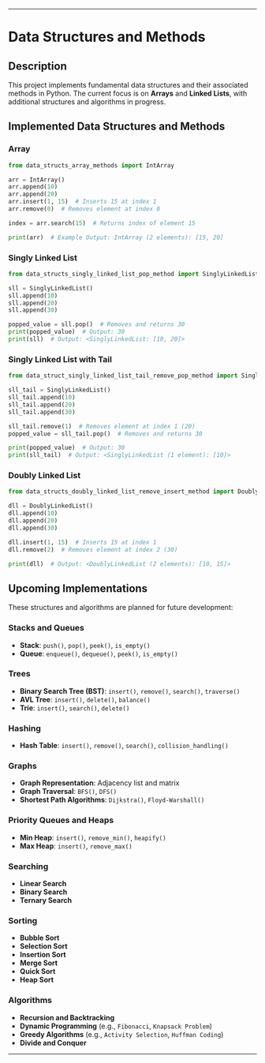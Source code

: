 
---

# Data Structures and Methods  

## Description  
This project implements fundamental data structures and their associated methods in Python. The current focus is on **Arrays** and **Linked Lists**, with additional structures and algorithms in progress.  

## Implemented Data Structures and Methods  

### Array  
```python
from data_structs_array_methods import IntArray  

arr = IntArray()  
arr.append(10)  
arr.append(20)  
arr.insert(1, 15)  # Inserts 15 at index 1  
arr.remove(0)  # Removes element at index 0  

index = arr.search(15)  # Returns index of element 15  

print(arr)  # Example Output: IntArray (2 elements): [15, 20]
```

### Singly Linked List  
```python
from data_structs_singly_linked_list_pop_method import SinglyLinkedList  

sll = SinglyLinkedList()  
sll.append(10)  
sll.append(20)  
sll.append(30)  

popped_value = sll.pop()  # Removes and returns 30  
print(popped_value)  # Output: 30  
print(sll)  # Output: <SinglyLinkedList: [10, 20]>
```

### Singly Linked List with Tail  
```python
from data_struct_singly_linked_list_tail_remove_pop_method import SinglyLinkedList  

sll_tail = SinglyLinkedList()  
sll_tail.append(10)  
sll_tail.append(20)  
sll_tail.append(30)  

sll_tail.remove(1)  # Removes element at index 1 (20)  
popped_value = sll_tail.pop()  # Removes and returns 30  

print(popped_value)  # Output: 30  
print(sll_tail)  # Output: <SinglyLinkedList (1 element): [10]>
```

### Doubly Linked List  
```python
from data_structs_doubly_linked_list_remove_insert_method import DoublyLinkedList  

dll = DoublyLinkedList()  
dll.append(10)  
dll.append(20)  
dll.append(30)  

dll.insert(1, 15)  # Inserts 15 at index 1  
dll.remove(2)  # Removes element at index 2 (30)  

print(dll)  # Output: <DoublyLinkedList (2 elements): [10, 15]>
```

## Upcoming Implementations  
These structures and algorithms are planned for future development:  

### Stacks and Queues  
- **Stack**: `push()`, `pop()`, `peek()`, `is_empty()`  
- **Queue**: `enqueue()`, `dequeue()`, `peek()`, `is_empty()`  

### Trees  
- **Binary Search Tree (BST)**: `insert()`, `remove()`, `search()`, `traverse()`  
- **AVL Tree**: `insert()`, `delete()`, `balance()`  
- **Trie**: `insert()`, `search()`, `delete()`  

### Hashing  
- **Hash Table**: `insert()`, `remove()`, `search()`, `collision_handling()`  

### Graphs  
- **Graph Representation**: Adjacency list and matrix  
- **Graph Traversal**: `BFS()`, `DFS()`  
- **Shortest Path Algorithms**: `Dijkstra()`, `Floyd-Warshall()`  

### Priority Queues and Heaps  
- **Min Heap**: `insert()`, `remove_min()`, `heapify()`  
- **Max Heap**: `insert()`, `remove_max()`  

### Searching  
- **Linear Search**  
- **Binary Search**  
- **Ternary Search**  

### Sorting  
- **Bubble Sort**  
- **Selection Sort**  
- **Insertion Sort**  
- **Merge Sort**  
- **Quick Sort**  
- **Heap Sort**  

### Algorithms  
- **Recursion and Backtracking**  
- **Dynamic Programming** (e.g., `Fibonacci`, `Knapsack Problem`)  
- **Greedy Algorithms** (e.g., `Activity Selection`, `Huffman Coding`)  
- **Divide and Conquer**  

---

